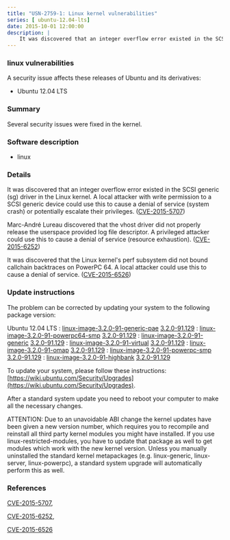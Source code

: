 ```yaml
---
title: "USN-2759-1: Linux kernel vulnerabilities"
series: [ ubuntu-12.04-lts]
date: 2015-10-01 12:00:00
description: |
    It was discovered that an integer overflow error existed in the SCSI generic (sg) driver in the Linux kernel. A local attacker with write permission to a SCSI generic device could use this to cause a denial of service (system crash) or potentially escalate their privileges. ([CVE-2015-5707](http://people.ubuntu.com/~ubuntu-security/cve/CVE-2015-5707))
--- 
```

 
### linux vulnerabilities

A security issue affects these releases of Ubuntu and its derivatives:

* Ubuntu 12.04 LTS

### Summary

Several security issues were fixed in the kernel. 

### Software description

* linux 

### Details

It was discovered that an integer overflow error existed in the SCSI generic (sg) driver in the Linux kernel. A local attacker with write permission to a SCSI generic device could use this to cause a denial of service (system crash) or potentially escalate their privileges. ([CVE-2015-5707](http://people.ubuntu.com/~ubuntu-security/cve/CVE-2015-5707))

Marc-André Lureau discovered that the vhost driver did not properly release the userspace provided log file descriptor. A privileged attacker could use this to cause a denial of service (resource exhaustion). ([CVE-2015-6252](http://people.ubuntu.com/~ubuntu-security/cve/CVE-2015-6252))

It was discovered that the Linux kernel&#39;s perf subsystem did not bound callchain backtraces on PowerPC 64. A local attacker could use this to cause a denial of service. ([CVE-2015-6526](http://people.ubuntu.com/~ubuntu-security/cve/CVE-2015-6526)) 

### Update instructions

The problem can be corrected by updating your system to the following package version:

Ubuntu 12.04 LTS
 : [linux-image-3.2.0-91-generic-pae](https://launchpad.net/ubuntu/+source/linux) <span> [3.2.0-91.129](https://launchpad.net/ubuntu/+source/linux/3.2.0-91.129) </span> 
 : [linux-image-3.2.0-91-powerpc64-smp](https://launchpad.net/ubuntu/+source/linux) <span> [3.2.0-91.129](https://launchpad.net/ubuntu/+source/linux/3.2.0-91.129) </span> 
 : [linux-image-3.2.0-91-generic](https://launchpad.net/ubuntu/+source/linux) <span> [3.2.0-91.129](https://launchpad.net/ubuntu/+source/linux/3.2.0-91.129) </span> 
 : [linux-image-3.2.0-91-virtual](https://launchpad.net/ubuntu/+source/linux) <span> [3.2.0-91.129](https://launchpad.net/ubuntu/+source/linux/3.2.0-91.129) </span> 
 : [linux-image-3.2.0-91-omap](https://launchpad.net/ubuntu/+source/linux) <span> [3.2.0-91.129](https://launchpad.net/ubuntu/+source/linux/3.2.0-91.129) </span> 
 : [linux-image-3.2.0-91-powerpc-smp](https://launchpad.net/ubuntu/+source/linux) <span> [3.2.0-91.129](https://launchpad.net/ubuntu/+source/linux/3.2.0-91.129) </span> 
 : [linux-image-3.2.0-91-highbank](https://launchpad.net/ubuntu/+source/linux) <span> [3.2.0-91.129](https://launchpad.net/ubuntu/+source/linux/3.2.0-91.129) </span> 

To update your system, please follow these instructions: [https://wiki.ubuntu.com/Security/Upgrades](https://wiki.ubuntu.com/Security/Upgrades).

After a standard system update you need to reboot your computer to make all the necessary changes.

ATTENTION: Due to an unavoidable ABI change the kernel updates have been given a new version number, which requires you to recompile and reinstall all third party kernel modules you might have installed. If you use linux-restricted-modules, you have to update that package as well to get modules which work with the new kernel version. Unless you manually uninstalled the standard kernel metapackages (e.g. linux-generic, linux-server, linux-powerpc), a standard system upgrade will automatically perform this as well. 

### References

 [CVE-2015-5707](http://people.ubuntu.com/~ubuntu-security/cve/CVE-2015-5707), 

 [CVE-2015-6252](http://people.ubuntu.com/~ubuntu-security/cve/CVE-2015-6252), 

 [CVE-2015-6526](http://people.ubuntu.com/~ubuntu-security/cve/CVE-2015-6526)
 
